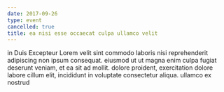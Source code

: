 ```yaml
---
date: 2017-09-26
type: event
cancelled: true
title: ea nisi esse occaecat culpa ullamco velit
---
```

in Duis Excepteur Lorem velit sint commodo laboris nisi reprehenderit adipiscing non ipsum consequat. eiusmod ut ut magna enim culpa fugiat deserunt veniam, et ea sit ad mollit. dolore proident, exercitation dolore labore cillum elit, incididunt in voluptate consectetur aliqua. ullamco ex nostrud